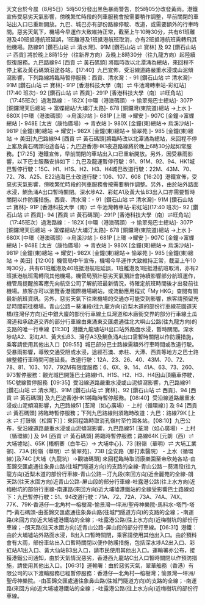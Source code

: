天文台於今晨（8月5日）5時50分發出黑色暴雨警告，於5時05分改發黃雨。港鐵宣佈受惡劣天氣影響，傍晚繁忙時段的列車服務會按需要稍作調整，早前關閉的車站出入口已重新開放。九巴、城巴亦有部份路線停駛、改道，或需要額外的行車時間。惡劣天氣下，機場今早運作大致維持正常，截至上午10時30分，共有61班離港及40班抵港航班延誤，1班離港及1班抵港航班取消，亦有2班抵港航班需轉飛其他機場。路線91  [鑽石山站 ⇌ 清水灣]、91M [鑽石山站 ⇌ 寶林] 及 92 [鑽石山站 ⇌ 西貢] 將於晚上8時15分（往新界方向）及晚上8時30分（往九龍方向）起陸續恢復服務。九巴路線94 [西貢 ⇌ 黃石碼頭] 將臨時改以北潭涌為總站，來回程不停上窰及黃石碼頭沿途各站。【17:40】九巴宣佈，受沿線道路嚴重水浸或山泥傾瀉影響，下列路線將臨時暫停服務：西貢、清水灣：- 91  [鑽石山站 ⇌ 清水灣]- 91M [鑽石山站 ⇌ 寶林]- 91P [香港科技大學（南）⇌ 牛池灣轉車站-彩虹站](17:40 班次)- 92 [鑽石山站 ⇌ 西貢]- 291P [香港科技大學（南）⇌旺角站]（17:45班次）過海路線：- 182X [中環（港澳碼頭）→ 愉翠苑巴士總站]- 307P [銅鑼灣天后總站 → 富蝶總站/大埔汀太路]- 678 [銅鑼灣(東院道)總站 →上水 ]- 680X [中環（港澳碼頭）→烏溪沙站 ]- 681P [上環 →耀安 ]- 907C [金鐘→富蝶總站 ]- 948E [太古（康怡廣場）→ 青衣站 ]- 980X [金鐘(東)總站→ 烏溪沙站]- 981P [金鐘(東)總站 → 耀安]- 982X [金鐘(東)總站→ 愉翠苑 ]- 985 [金鐘(東)總站 → 美田]九巴路線94 [西貢 ⇌ 黃石碼頭]將臨時改以北潭涌為總站，來回程不停上窰及黃石碼頭沿途各站；九巴遊香港HK1夜遊路線將於晚上6時30分起如常服務。【17:25】港鐵宣佈，早前關閉的車站出入口已重新開放。另外，因受暴雨影響，以下巴⼠服務安排如下：九巴及龍運暫停行駛：91、91M、92、94、HK1城巴暫停行駛：15C、H1、H1S、H2、H3、H4城巴改道行駛：22M、43M、70、72、78、A25、E22過海巴⼠改道行駛：106、107、608【16:20】港鐵宣佈，受惡劣天氣影響，傍晚繁忙時段的列車服務會按需要稍作調整。另外，由於站外路面水浸，鰂魚涌A出口暫時關閉。深水埗A2、彩虹A1及黃大仙B3出入口亦需要暫時關閉以作防護措施。西貢、清水灣：- 91  [鑽石山站 ⇌ 清水灣]- 91M [鑽石山站 ⇌ 寶林]- 91P [香港科技大學（南）⇌ 牛池灣轉車站-彩虹站](17:40 班次)- 92 [鑽石山站 ⇌ 西貢]- 94 [西貢 ⇌ 黃石碼頭]- 291P [香港科技大學（南）⇌旺角站]（17:45班次）過海路線：- 182X [中環（港澳碼頭）→ 愉翠苑巴士總站]- 307P [銅鑼灣天后總站 → 富蝶總站/大埔汀太路]- 678 [銅鑼灣(東院道)總站 →上水 ]- 680X [中環（港澳碼頭）→烏溪沙站 ]- 681P [上環 →耀安 ]- 907C [金鐘→富蝶總站 ]- 948E [太古（康怡廣場）→ 青衣站 ]- 980X [金鐘(東)總站→ 烏溪沙站]- 981P [金鐘(東)總站 → 耀安]- 982X [金鐘(東)總站→ 愉翠苑 ]- 985 [金鐘(東)總站 → 美田]【12:00】機管局中午宣佈，機場今早運作大致維持正常，截至上午10時30分，共有61班離港及40班抵港航班延誤，1班離港及1班抵港航班取消，亦有2班抵港航班需轉飛其他機場。機管局預計惡劣天氣預計會持續影響部分航班運作，機管局提醒旅客應先向航空公司了解航班最新情況，待確定航班時間後才出發前往機場。旅客亦可以瀏覽香港國際機場網站，或流動應用程式「My HKG」查閱有關最新航班資訊。另外，惡劣天氣下往來機場的交通亦可能受到影響，旅客請預留充足時間前往機場。青山公路－葵涌段(往九龍方向)近梨木道的部份⾏⾞線花園道天橋(往灣仔方向)近中銀大廈的部份⾏⾞線土瓜灣道和木廠街交界的部分⾏⾞線土瓜灣道和承啟道交界的部分⾏⾞線由東涌東交匯處通往北大嶼山公路(往九龍方向)的支路的唯一⾏⾞線【11:30】港鐵九龍塘站H出口站外路面水浸，暫時關閉。深水埗站A2、彩虹A1、黃大仙B3、灣仔A3及鰂魚涌A出口需暫時關閉以作防護措施，乘客請使用其他出入口【09:55】城巴部分巴士路線需額外行車時間或改道行駛。受暴雨影響，導致交通受阻或水浸，途經石澳、赤柱、大潭、西貢等地方之巴士路線整體行車時間可能延長。改道行駛：12A、23、26、40、43M、70、72、78、81、103、107、792M有限度服務：6、6X、9、14、41A、63、73、260、973暫停服務：觀光城巴開篷巴士路線H1、H1S、H2、H3、H4因山頂纜車停駛，15C號線暫停服務【09:35】受沿線道路嚴重水浸或山泥傾瀉影響，九巴路線91  [鑽石山站 ⇌ 清水灣]、91M [鑽石山站 ⇌ 寶林]、92 [鑽石山站 ⇌ 西貢]、94 [西貢 ⇌ 黃石碼頭] 及九巴遊香港HK1將臨時暫停服務。【08:40】受沿線道路嚴重水浸或山泥傾瀉影響，九巴路線51 [荃灣（如心廣場）- 上村（循環線）] 及 94 [西貢 ⇌ 黃石碼頭] 將臨時暫停服務；下列九巴路線則須臨時改道：九巴：路線79K [上水 ⇌ 打鼓嶺（松園下）]：來回程臨時取消孔嶺村至竹園各站。【08:10】九巴公布，受沿線道路嚴重水浸或山泥傾瀉影響，九巴路線51 [荃灣（如心廣場）- 上村（循環線）] 及 94 [西貢 ⇌ 黃石碼頭] 將臨時暫停服務；路線64K [元朗（西）⇌ 大埔墟站]、65K [梧桐寨（白牛石）→ 大埔中心]、73 [粉嶺（華明）⇌ 大埔工業邨]、73A [粉嶺（華明）⇌ 愉翠苑]、73B [全安路（那打素醫院） - 上水（循環線）]及74C [大埔（九龍坑）→觀塘碼頭] 來回程臨時取消康樂園至帝欣苑各站-由荃錦交匯處通往象鼻山路(往城門隧道方向)的支路的全線-青山公路－葵涌段(往九龍方向)近梨木道的部份⾏⾞線-青山公路－汀九段(來回方向)近金麗苑的全線-朗天路(往天水圍方向)近青山公路-屏山段的部分行車線-吐露港公路(往上⽔⽅向)近梅樹坑的部份⾏⾞線-南運路(來回⽅向)近⼤埔墟港鐵站的全線受影響巴士路線如下：九巴暫停行駛：51、94改道行駛：71A、72、72A、73A、74A、74X、77K、79K-香港仔—北角村—榕樹灣-愉景灣—坪洲/聖母神樂院-馬料水-塔門-塔門-黃石碼頭-由荃錦交匯處通往象鼻山路(往城門隧道方向)的支路的全線；-南運路(來回⽅向)近⼤埔墟港鐵站的全線；-吐露港公路(往上⽔⽅向)近梅樹坑的部份⾏⾞線；-朗天路(往天水圍方向)近青山公路-屏山段的部分行車線。【06:31】港鐵：由於大埔墟站外路面水浸，B出入口暫時關閉，乘客請使用其他出入口。由於預料會有大雨，部份車站出入口暫時關閉以便作防護措施，包括深水埗A2出入口、彩虹站A1出入口、黃大仙站B3出入口，請市民使用其他出入口。運輸署亦公布，接獲港鐵公司通知，由於天氣情況惡劣，香港西九龍站C出入口暫時關閉以作預防措施，請使用其他出入口。【06:31】運輸署：由於惡劣天氣，翠華船務（香港）有限公司的以下渡輪服務已經暫停服務：香港仔—北角村—榕樹灣；愉景灣—坪洲/聖母神樂院。-由荃錦交匯處通往象鼻山路(往城門隧道方向)的支路的全線；-南運路(來回⽅向)近⼤埔墟港鐵站的全線；-吐露港公路(往上⽔⽅向)近梅樹坑的部份⾏⾞線。